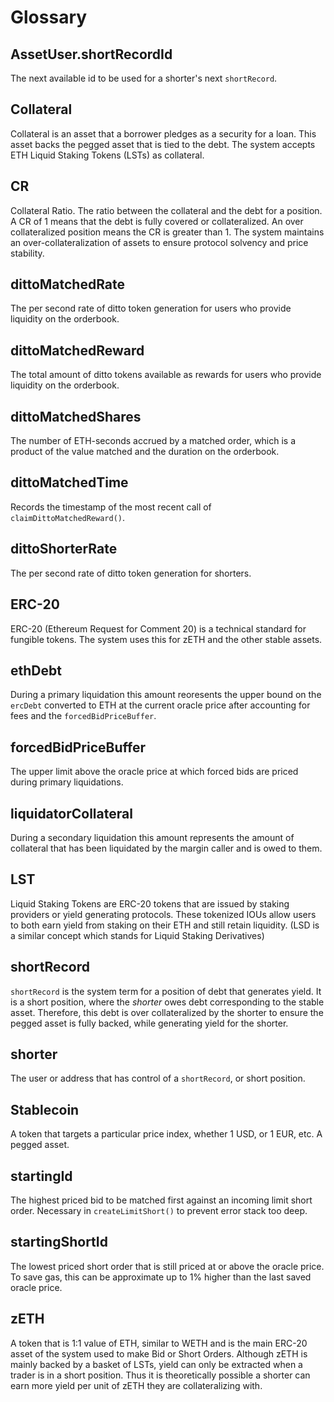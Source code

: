 # Glossary

## AssetUser.shortRecordId

The next available id to be used for a shorter's next `shortRecord`.

## Collateral

Collateral is an asset that a borrower pledges as a security for a loan. This asset backs the pegged asset that is tied to the debt. The system accepts ETH Liquid Staking Tokens (LSTs) as collateral.

## CR

Collateral Ratio. The ratio between the collateral and the debt for a position. A CR of 1 means that the debt is fully covered or collateralized. An over collateralized position means the CR is greater than 1. The system maintains an over-collateralization of assets to ensure protocol solvency and price stability.

## dittoMatchedRate

The per second rate of ditto token generation for users who provide liquidity on the orderbook.

## dittoMatchedReward

The total amount of ditto tokens available as rewards for users who provide liquidity on the orderbook.

## dittoMatchedShares

The number of ETH-seconds accrued by a matched order, which is a product of the value matched and the duration on the orderbook.

## dittoMatchedTime

Records the timestamp of the most recent call of `claimDittoMatchedReward()`.

## dittoShorterRate

The per second rate of ditto token generation for shorters.

## ERC-20

ERC-20 (Ethereum Request for Comment 20) is a technical standard for fungible tokens. The system uses this for zETH and the other stable assets.

## ethDebt

During a primary liquidation this amount reoresents the upper bound on the `ercDebt` converted to ETH at the current oracle price after accounting for fees and the `forcedBidPriceBuffer`.

## forcedBidPriceBuffer

The upper limit above the oracle price at which forced bids are priced during primary liquidations.

## liquidatorCollateral

During a secondary liquidation this amount represents the amount of collateral that has been liquidated by the margin caller and is owed to them.

## LST

Liquid Staking Tokens are ERC-20 tokens that are issued by staking providers or yield generating protocols. These tokenized IOUs allow users to both earn yield from staking on their ETH and still retain liquidity. (LSD is a similar concept which stands for Liquid Staking Derivatives)

## shortRecord

`shortRecord` is the system term for a position of debt that generates yield. It is a short position, where the _shorter_ owes debt corresponding to the stable asset. Therefore, this debt is over collateralized by the shorter to ensure the pegged asset is fully backed, while generating yield for the shorter.

## shorter

The user or address that has control of a `shortRecord`, or short position.

## Stablecoin

A token that targets a particular price index, whether 1 USD, or 1 EUR, etc. A pegged asset.

## startingId

The highest priced bid to be matched first against an incoming limit short order. Necessary in `createLimitShort()` to prevent error stack too deep.

## startingShortId

The lowest priced short order that is still priced at or above the oracle price. To save gas, this can be approximate up to 1% higher than the last saved oracle price.

## zETH

A token that is 1:1 value of ETH, similar to WETH and is the main ERC-20 asset of the system used to make Bid or Short Orders. Although zETH is mainly backed by a basket of LSTs, yield can only be extracted when a trader is in a short position. Thus it is theoretically possible a shorter can earn more yield per unit of zETH they are collateralizing with.
